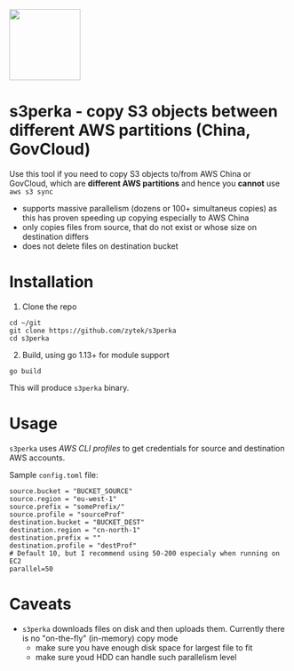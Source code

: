 <img src="https://cdn.onlinewebfonts.com/svg/img_535582.png" width="128" height="128">

# s3perka - copy S3 objects between different AWS partitions (China, GovCloud)

Use this tool if you need to copy S3 objects to/from AWS China or GovCloud, which 
are **different AWS partitions** and hence you **cannot** use `aws s3 sync`

* supports massive parallelism (dozens or 100+ simultaneus copies) as this has proven speeding up copying especially to AWS China
* only copies files from source, that do not exist or whose size on destination differs
* does not delete files on destination bucket

# Installation

1. Clone the repo
```
cd ~/git
git clone https://github.com/zytek/s3perka
cd s3perka
```
2.  Build, using go 1.13+ for module support

```go build```

This will produce `s3perka` binary.

# Usage

`s3perka` uses *AWS CLI profiles* to get credentials for source and destination AWS accounts. 

Sample `config.toml` file:
```
source.bucket = "BUCKET_SOURCE"
source.region = "eu-west-1"
source.prefix = "somePrefix/"
source.profile = "sourceProf"
destination.bucket = "BUCKET_DEST"
destination.region = "cn-north-1"
destination.prefix = ""
destination.profile = "destProf"
# Default 10, but I recommend using 50-200 especialy when running on EC2
parallel=50
```

# Caveats

* `s3perka` downloads files on disk and then uploads them. Currently there is no "on-the-fly" (in-memory) copy mode
  * make sure you have enough disk space for largest file to fit
  * make sure youd HDD can handle such parallelism level 
